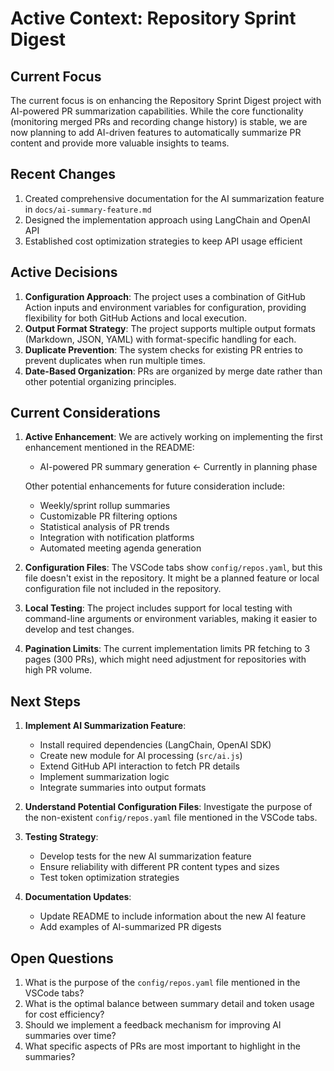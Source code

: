 # Active Context: Repository Sprint Digest

## Current Focus
The current focus is on enhancing the Repository Sprint Digest project with AI-powered PR summarization capabilities. While the core functionality (monitoring merged PRs and recording change history) is stable, we are now planning to add AI-driven features to automatically summarize PR content and provide more valuable insights to teams.

## Recent Changes
1. Created comprehensive documentation for the AI summarization feature in `docs/ai-summary-feature.md`
2. Designed the implementation approach using LangChain and OpenAI API
3. Established cost optimization strategies to keep API usage efficient

## Active Decisions
1. **Configuration Approach**: The project uses a combination of GitHub Action inputs and environment variables for configuration, providing flexibility for both GitHub Actions and local execution.
2. **Output Format Strategy**: The project supports multiple output formats (Markdown, JSON, YAML) with format-specific handling for each.
3. **Duplicate Prevention**: The system checks for existing PR entries to prevent duplicates when run multiple times.
4. **Date-Based Organization**: PRs are organized by merge date rather than other potential organizing principles.

## Current Considerations
1. **Active Enhancement**: We are actively working on implementing the first enhancement mentioned in the README:
   - AI-powered PR summary generation ← Currently in planning phase

   Other potential enhancements for future consideration include:
   - Weekly/sprint rollup summaries
   - Customizable PR filtering options
   - Statistical analysis of PR trends
   - Integration with notification platforms
   - Automated meeting agenda generation

2. **Configuration Files**: The VSCode tabs show `config/repos.yaml`, but this file doesn't exist in the repository. It might be a planned feature or local configuration file not included in the repository.

3. **Local Testing**: The project includes support for local testing with command-line arguments or environment variables, making it easier to develop and test changes.

4. **Pagination Limits**: The current implementation limits PR fetching to 3 pages (300 PRs), which might need adjustment for repositories with high PR volume.

## Next Steps
1. **Implement AI Summarization Feature**:
   - Install required dependencies (LangChain, OpenAI SDK)
   - Create new module for AI processing (`src/ai.js`)
   - Extend GitHub API interaction to fetch PR details
   - Implement summarization logic
   - Integrate summaries into output formats

2. **Understand Potential Configuration Files**: Investigate the purpose of the non-existent `config/repos.yaml` file mentioned in the VSCode tabs.

3. **Testing Strategy**:
   - Develop tests for the new AI summarization feature
   - Ensure reliability with different PR content types and sizes
   - Test token optimization strategies

4. **Documentation Updates**:
   - Update README to include information about the new AI feature
   - Add examples of AI-summarized PR digests

## Open Questions
1. What is the purpose of the `config/repos.yaml` file mentioned in the VSCode tabs?
2. What is the optimal balance between summary detail and token usage for cost efficiency?
3. Should we implement a feedback mechanism for improving AI summaries over time?
4. What specific aspects of PRs are most important to highlight in the summaries?
